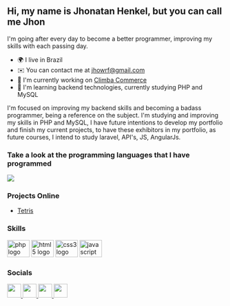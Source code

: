 ## Hi, my name is Jhonatan Henkel, but you can call me Jhon

I'm going after every day to become a better programmer, improving my skills with each passing day. <br>

* 🌍 I live in Brazil <br>
* ✉️ You can contact me at jhowrf@gmail.com <br>
* 🚀 I'm currently working on <a target="_blank" href="https://www.climba.com.br/">Climba Commerce</a> <br>
* 🧠 I'm learning backend technologies, currently studying PHP and MySQL <br>

I'm focused on improving my backend skills and becoming a badass programmer, being a reference on the subject. I'm studying and improving my skills in PHP and MySQL, I have future intentions to develop my portfolio and finish my current projects, to have these exhibitors in my portfolio, as future courses, I intend to study laravel, API's, JS, AngularJs.

### Take a look at the programming languages ​​that I have programmed
<img src="https://github-readme-stats.vercel.app/api/top-langs/?username=Jhon-Henkel&layout=compact&theme=highcontrast&hide_border=true" />

### Projects Online
- <a href="https://jhon-henkel.github.io/tetris/" target="_blank" rel="noreferrer">Tetris</a>

### Skills

<div>
  <img src="https://cdn.jsdelivr.net/gh/devicons/devicon/icons/php/php-original.svg" height="40" width="52" alt="php logo"  />
  <img src="https://cdn.jsdelivr.net/gh/devicons/devicon/icons/html5/html5-original.svg" height="40" width="52" alt="html5 logo"  />
  <img src="https://cdn.jsdelivr.net/gh/devicons/devicon/icons/css3/css3-original.svg" height="40" width="52" alt="css3 logo"  />
  <img src="https://cdn.jsdelivr.net/gh/devicons/devicon/icons/javascript/javascript-original.svg" height="40" width="52" alt="javascript logo"  />
</div>

### Socials

<p align="left"> 
  <a href="https://www.facebook.com/jhonatan.henkel" target="_blank" rel="noreferrer">
    <img src="https://raw.githubusercontent.com/danielcranney/readme-generator/main/public/icons/socials/facebook.svg" width="32" height="32" />
  </a> 
  <a href="https://www.github.com/Jhon-Henkel" target="_blank" rel="noreferrer">
    <img src="https://raw.githubusercontent.com/danielcranney/readme-generator/main/public/icons/socials/github.svg" width="32" height="32" />
  </a> 
  <a href="http://www.instagram.com/jhonatanhenkelbn" target="_blank" rel="noreferrer">
    <img src="https://raw.githubusercontent.com/danielcranney/readme-generator/main/public/icons/socials/instagram.svg" width="32" height="32" />
  </a> 
  <a href="https://www.linkedin.com/in/jhonatan-henkel-b55950211/" target="_blank" rel="noreferrer">
    <img src="https://raw.githubusercontent.com/danielcranney/readme-generator/main/public/icons/socials/linkedin.svg" width="32" height="32" />
  </a>
</p>
